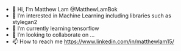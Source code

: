 - 👋 Hi, I’m  Matthew Lam @MatthewLamBok
- 👀 I’m interested in Machine Learning including libraries such as stylegan2
- 🌱 I’m currently learning tensorflow
- 💞️ I’m looking to collaborate on ...
- 📫 How to reach me https://www.linkedin.com/in/matthewlam15/

<!---
MatthewLamBok/MatthewLamBok is a ✨ special ✨ repository because its `README.md` (this file) appears on your GitHub profile.
You can click the Preview link to take a look at your changes.
--->
